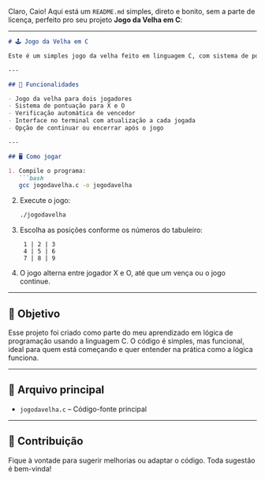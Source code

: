 Claro, Caio! Aqui está um `README.md` simples, direto e bonito, sem a parte de licença, perfeito pro seu projeto **Jogo da Velha em C**:

---

```markdown
# 🕹️ Jogo da Velha em C

Este é um simples jogo da velha feito em linguagem C, com sistema de pontuação e detecção de vencedor. Desenvolvido com foco na prática da lógica de programação.

---

## 📌 Funcionalidades

- Jogo da velha para dois jogadores
- Sistema de pontuação para X e O
- Verificação automática de vencedor
- Interface no terminal com atualização a cada jogada
- Opção de continuar ou encerrar após o jogo

---

## 🖥️ Como jogar

1. Compile o programa:
   ```bash
   gcc jogodavelha.c -o jogodavelha
   ```

2. Execute o jogo:
   ```bash
   ./jogodavelha
   ```

3. Escolha as posições conforme os números do tabuleiro:
   ```
    1 | 2 | 3
    4 | 5 | 6
    7 | 8 | 9
   ```

4. O jogo alterna entre jogador X e O, até que um vença ou o jogo continue.

---

## 🎯 Objetivo

Esse projeto foi criado como parte do meu aprendizado em lógica de programação usando a linguagem C. O código é simples, mas funcional, ideal para quem está começando e quer entender na prática como a lógica funciona.

---

## 📂 Arquivo principal

- `jogodavelha.c` – Código-fonte principal

---

## 🙌 Contribuição

Fique à vontade para sugerir melhorias ou adaptar o código. Toda sugestão é bem-vinda!

